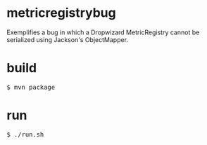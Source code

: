 # metricregistrybug
Exemplifies a bug in which a Dropwizard MetricRegistry cannot be serialized using Jackson's ObjectMapper.

# build
<pre>$ mvn package</pre>

# run
<pre>$ ./run.sh</pre>
